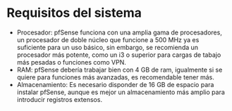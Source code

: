 # Requisitos del sistema

- Procesador: pfSense funciona con una amplia gama de procesadores, un procesador de doble núcleo que funcione a 500 MHz ya es suficiente para un uso básico, sin embargo, se recomienda un procesador más potente, como un i3 o superior para cargas de tabajo más pesadas o funciones como VPN.
- RAM: pfSense debería trabajar bien con 4 GB de ram, igualmente si se quiere para funciones más avanzadas, es recomendable tener más.
- Almacenamiento: Es necesario disponder de 16 GB de espacio para instalar pfSense, aunque es mejor un almacenamiento más amplio para introducir registros extensos.
